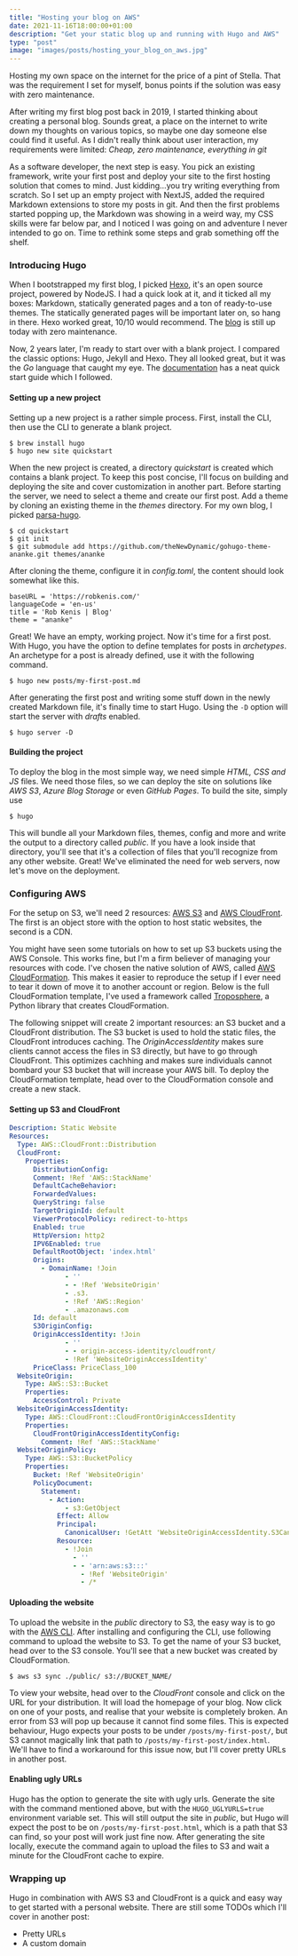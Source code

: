 ```yaml
---
title: "Hosting your blog on AWS"
date: 2021-11-16T18:00:00+01:00
description: "Get your static blog up and running with Hugo and AWS"
type: "post"
image: "images/posts/hosting_your_blog_on_aws.jpg"
---
```


Hosting my own space on the internet for the price of a pint of Stella. That was the requirement I set for myself,
bonus points if the solution was easy with zero maintenance.

After writing my first blog post back in 2019, I started thinking about creating a personal blog. Sounds great, a place
on the internet to write down my thoughts on various topics, so maybe one day someone else could find it useful.
As I didn't really think about user interaction, my requirements were limited: 
*Cheap, zero maintenance, everything in git*

As a software developer, the next step is easy. You pick an existing framework, write your first post and deploy your
site to the first hosting solution that comes to mind. Just kidding…you try writing everything from scratch. So I set
up an empty project with NextJS, added the required Markdown extensions to store my posts in git. And then the first 
problems started popping up, the Markdown was showing in a weird way, my CSS skills were far below par, and I noticed 
I was going on and adventure I never intended to go on. Time to rethink some steps and grab something off the shelf.

### Introducing Hugo

When I bootstrapped my first blog, I picked [Hexo](https://hexo.io/), it's an open source project, powered by NodeJS.
I had a quick look at it, and it ticked all my boxes: Markdown, statically generated pages and a ton of ready-to-use
themes. The statically generated pages will be important later on, so hang in there. Hexo worked great, 10/10 would 
recommend. The [blog](https://reinvent.robkenis.com/) is still up today with zero maintenance.

Now, 2 years later, I'm ready to start over with a blank project. I compared the classic options: Hugo, Jekyll and Hexo.
They all looked great, but it was the *Go* language that caught my eye. The 
[documentation](https://gohugo.io/getting-started/quick-start/) has a neat quick start guide which I followed. 

#### Setting up a new project

Setting up a new project is a rather simple process. First, install the CLI, then use the CLI to generate a blank
project.

```shell
$ brew install hugo
$ hugo new site quickstart
```

When the new project is created, a directory *quickstart* is created which contains a blank project. To keep this post
concise, I'll focus on building and deploying the site and cover customization in another part. Before starting the
server, we need to select a theme and create our first post. Add a theme by cloning an existing theme in the *themes*
directory. For my own blog, I picked [parsa-hugo](https://github.com/themefisher/parsa-hugo).

```shell
$ cd quickstart
$ git init
$ git submodule add https://github.com/theNewDynamic/gohugo-theme-ananke.git themes/ananke
```

After cloning the theme, configure it in *config.toml*, the content should look somewhat like this.

```shell
baseURL = 'https://robkenis.com/'
languageCode = 'en-us'
title = 'Rob Kenis | Blog'
theme = "ananke"
```

Great! We have an empty, working project. Now it's time for a first post. With Hugo, you have the option to define
templates for posts in *archetypes*. An archetype for a post is already defined, use it with the following command.

```shell
$ hugo new posts/my-first-post.md
```

After generating the first post and writing some stuff down in the newly created Markdown file, it's finally time
to start Hugo. Using the `-D` option will start the server with *drafts* enabled.

```shell
$ hugo server -D
```

#### Building the project

To deploy the blog in the most simple way, we need simple *HTML, CSS and JS* files. We need those files, so we can
deploy the site on solutions like *AWS S3*, *Azure Blog Storage* or even *GitHub Pages*. To build the site, simply use

```shell
$ hugo
```

This will bundle all your Markdown files, themes, config and more and write the output to a directory called *public*.
If you have a look inside that directory, you'll see that it's a collection of files that you'll recognize from any
other website. Great! We've eliminated the need for web servers, now let's move on the deployment.

### Configuring AWS

For the setup on S3, we'll need 2 resources: [AWS S3](https://aws.amazon.com/s3/) and 
[AWS CloudFront](https://aws.amazon.com/cloudfront/). The first is an object store with the option to host static 
websites, the second is a CDN.

You might have seen some tutorials on how to set up S3 buckets using the AWS Console. This works fine, but I'm a firm
believer of managing your resources with code. I've chosen the native solution of AWS, called 
[AWS CloudFormation](https://aws.amazon.com/cloudformation/). This makes it easier to reproduce the setup if I ever need
to tear it down of move it to another account or region. Below is the full CloudFormation template, I've used a
framework called [Troposphere](https://github.com/cloudtools/troposphere), a Python library that creates CloudFormation.

The following snippet will create 2 important resources: an S3 bucket and a CloudFront distribution. The S3 bucket
is used to hold the static files, the CloudFront introduces caching. The *OriginAccessIdentity* makes sure clients
cannot access the files in S3 directly, but have to go through CloudFront. This optimizes cachhing and makes sure 
individuals cannot bombard your S3 bucket that will increase your AWS bill. To deploy the CloudFormation template, head over
to the CloudFormation console and create a new stack.

#### Setting up S3 and CloudFront

```yaml
Description: Static Website
Resources:
  Type: AWS::CloudFront::Distribution
  CloudFront:
    Properties:
      DistributionConfig:
      Comment: !Ref 'AWS::StackName'
      DefaultCacheBehavior:
      ForwardedValues:
      QueryString: false
      TargetOriginId: default
      ViewerProtocolPolicy: redirect-to-https
      Enabled: true
      HttpVersion: http2
      IPV6Enabled: true
      DefaultRootObject: 'index.html'
      Origins:
        - DomainName: !Join
              - ''
              - - !Ref 'WebsiteOrigin'
              - .s3.
              - !Ref 'AWS::Region'
              - .amazonaws.com
      Id: default
      S3OriginConfig:
      OriginAccessIdentity: !Join
              - ''
              - - origin-access-identity/cloudfront/
              - !Ref 'WebsiteOriginAccessIdentity'
      PriceClass: PriceClass_100
  WebsiteOrigin:
    Type: AWS::S3::Bucket
    Properties:
      AccessControl: Private
  WebsiteOriginAccessIdentity:
    Type: AWS::CloudFront::CloudFrontOriginAccessIdentity
    Properties:
      CloudFrontOriginAccessIdentityConfig:
        Comment: !Ref 'AWS::StackName'
  WebsiteOriginPolicy:
    Type: AWS::S3::BucketPolicy
    Properties:
      Bucket: !Ref 'WebsiteOrigin'
      PolicyDocument:
        Statement:
          - Action:
              - s3:GetObject
            Effect: Allow
            Principal:
              CanonicalUser: !GetAtt 'WebsiteOriginAccessIdentity.S3CanonicalUserId'
            Resource:
              - !Join
                - ''
                - - 'arn:aws:s3:::'
                  - !Ref 'WebsiteOrigin'
                  - /*
```

#### Uploading the website

To upload the website in the *public* directory to S3, the easy way is to go with the 
[AWS CLI](https://github.com/aws/aws-cli). After installing and configuring the CLI, use following command to upload
the website to S3. To get the name of your S3 bucket, head over to the S3 console. You'll see that a new bucket was
created by CloudFormation.

```shell
$ aws s3 sync ./public/ s3://BUCKET_NAME/
```

To view your website, head over to the *CloudFront* console and click on the URL for your distribution. It will load
the homepage of your blog. Now click on one of your posts, and realise that your website is completely broken. An error
from S3 will pop up because it cannot find some files. This is expected behaviour, Hugo expects your posts to be under
`/posts/my-first-post/`, but S3 cannot magically link that path to `/posts/my-first-post/index.html`. We'll have to 
find a workaround for this issue now, but I'll cover pretty URLs in another post.

#### Enabling ugly URLs

Hugo has the option to generate the site with ugly urls. Generate the site with the command mentioned above, but with
the `HUGO_UGLYURLS=true` environment variable set. This will still output the site in *public*, but Hugo will expect
the post to be on `/posts/my-first-post.html`, which is a path that S3 can find, so your post will work just fine now.
After generating the site locally, execute the command again to upload the files to S3 and wait a minute for the
CloudFront cache to expire.

### Wrapping up

Hugo in combination with AWS S3 and CloudFront is a quick and easy way to get started with a personal website. There
are still some TODOs which I'll cover in another post:
- Pretty URLs
- A custom domain
